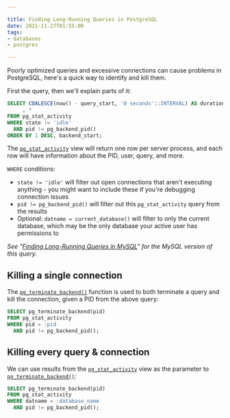 ```yaml
---

title: Finding Long-Running Queries in PostgreSQL
date: 2021-11-27T01:55:00
tags:
- databases
- postgres

---
```


Poorly optimized queries and excessive connections can cause problems in PostgreSQL, here's a quick way to identify and kill them.

First the query, then we'll explain parts of it:

```sql
SELECT COALESCE(now() - query_start, '0 seconds'::INTERVAL) AS duration
     , *
FROM pg_stat_activity
WHERE state != 'idle'
  AND pid != pg_backend_pid()
ORDER BY 1 DESC, backend_start;
```

The [`pg_stat_activity`](https://www.postgresql.org/docs/current/monitoring-stats.html#MONITORING-PG-STAT-ACTIVITY-VIEW) view will return one row per server process, and each row will have information about the PID, user, query, and more.

`WHERE` conditions:

- `state != 'idle'` will filter out open connections that aren't executing anything - you might want to include these if you're debugging connection issues
- `pid != pg_backend_pid()` will filter out this `pg_stat_activity` query from the results
- Optional: `datname = current_database()` will filter to only the current database, which may be the only database your active user has permissions to

_See "[Finding Long-Running Queries in MySQL](/blog/finding-long-running-queries-in-mysql)" for the MySQL version of this query._

## Killing a single connection

The [`pg_terminate_backend()`](https://www.postgresql.org/docs/current/functions-admin.html#FUNCTIONS-ADMIN-SIGNAL) function is used to both terminate a query and kill the connection, given a PID from the above query:

```sql
SELECT pg_terminate_backend(pid)
FROM pg_stat_activity
WHERE pid = :pid
  AND pid != pg_backend_pid();
```

## Killing every query & connection

We can use results from the [`pg_stat_activity`](https://www.postgresql.org/docs/current/monitoring-stats.html#MONITORING-PG-STAT-ACTIVITY-VIEW) view as the parameter to [`pg_terminate_backend()`](https://www.postgresql.org/docs/current/functions-admin.html#FUNCTIONS-ADMIN-SIGNAL):

```sql
SELECT pg_terminate_backend(pid)
FROM pg_stat_activity
WHERE datname = :database_name
  AND pid != pg_backend_pid();
```
